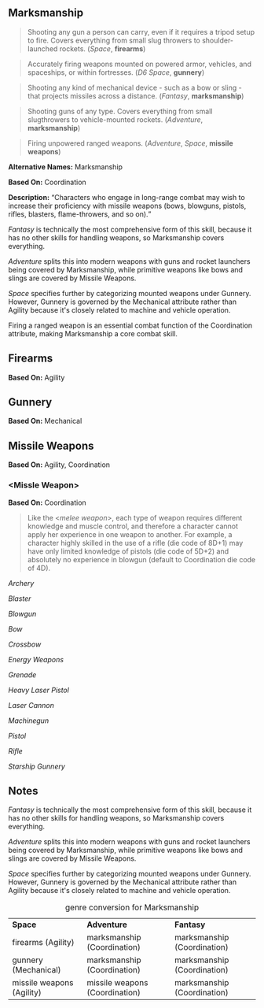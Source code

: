 Marksmanship
------------

> Shooting any gun a person can carry, even if it requires a tripod setup to fire. Covers everything from small slug throwers to shoulder-launched rockets. (_Space_, __firearms__)

> Accurately firing weapons mounted on powered armor, vehicles, and spaceships, or within fortresses. (_D6 Space_, __gunnery__)

> Shooting any kind of mechanical device - such as a bow or sling - that projects missiles across a distance. (_Fantasy_, __marksmanship__)

> Shooting guns of any type. Covers everything from small slugthrowers to vehicle-mounted rockets. (_Adventure_, __marksmanship__)

> Firing unpowered ranged weapons. (_Adventure_, _Space_, __missile weapons__)

__Alternative Names:__ <span title='Adventure & Fantasy'>Marksmanship</span>

__Based On:__ <span title='Adventure & Fantasy'>Coordination</span>

__Description:__ <q>Characters who engage in long-range combat may wish to increase their proficiency with missile weapons (bows, blowguns, pistols, rifles, blasters, flame-throwers, and so on).</q>

_Fantasy_ is technically the most comprehensive form of this skill, because it has no other skills for handling weapons, so Marksmanship covers everything.

_Adventure_ splits this into modern weapons with guns and rocket launchers being covered by Marksmanship, while primitive weapons like bows and slings are covered by Missile Weapons.

_Space_ specifies further by categorizing mounted weapons under Gunnery. However, Gunnery is governed by the Mechanical attribute rather than Agility because it's closely related to machine and vehicle operation.

Firing a ranged weapon is an essential combat function of the Coordination attribute, making Marksmanship a core combat skill.

Firearms
--------

__Based On:__ <span title='Space'>Agility</span>

Gunnery
-------

__Based On:__ <span title='Space'>Mechanical</span>

Missile Weapons
---------------

__Based On:__ <span title='Space'>Agility</span>, <span title='Adventure'>Coordination</span>

### &lt;Missle Weapon&gt;

__Based On:__ <span title='System Book'>Coordination</span>

> Like the &lt;_melee weapon_&gt;, each type of weapon requires different knowledge and muscle control, and therefore a character cannot apply her experience in one weapon to another. For example, a character highly skilled in the use of a rifle (die code of 8D+1) may have only limited knowledge of pistols (die code of 5D+2) and absolutely no experience in blowgun (default to Coordination die code of 4D).

_Archery_

_Blaster_

_Blowgun_

_Bow_

_Crossbow_

_Energy Weapons_

_Grenade_

_Heavy Laser Pistol_

_Laser Cannon_

_Machinegun_

_Pistol_

_Rifle_

_Starship Gunnery_

Notes
-----

*Fantasy* is technically the most comprehensive form of this skill, because it
has no other skills for handling weapons, so Marksmanship covers everything.

*Adventure* splits this into modern weapons with guns and rocket launchers
being covered by Marksmanship, while primitive weapons like bows and slings
are covered by Missile Weapons.

*Space* specifies further by categorizing mounted weapons under Gunnery.
However, Gunnery is governed by the Mechanical attribute rather than Agility
because it's closely related to machine and vehicle operation.

<table>
<caption>genre conversion for Marksmanship</caption>
<tr><td><strong>Space</strong></td><td><strong>Adventure</strong></td><td><strong>Fantasy</strong></td></tr>
<tr><td>firearms (Agility)</td><td>marksmanship (Coordination)</td><td>marksmanship (Coordination)</td></tr>
<tr><td>gunnery (Mechanical)</td><td>marksmanship (Coordination)</td><td>marksmanship (Coordination)</td></tr>
<tr><td>missile weapons (Agility)</td><td>missile weapons (Coordination)</td><td>marksmanship (Coordination)</td></tr>
</table>

